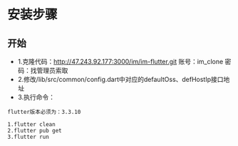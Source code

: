 # 安装步骤
## 开始
- 1.克隆代码：http://47.243.92.177:3000/im/im-flutter.git 账号：im_clone   密码：找管理员索取
- 2.修改/lib/src/common/config.dart中对应的defaultOss、defHostIp接口地址
- 3.执行命令：

```
flutter版本必须为：3.3.10

1.flutter clean
2.flutter pub get
3.flutter run
```
